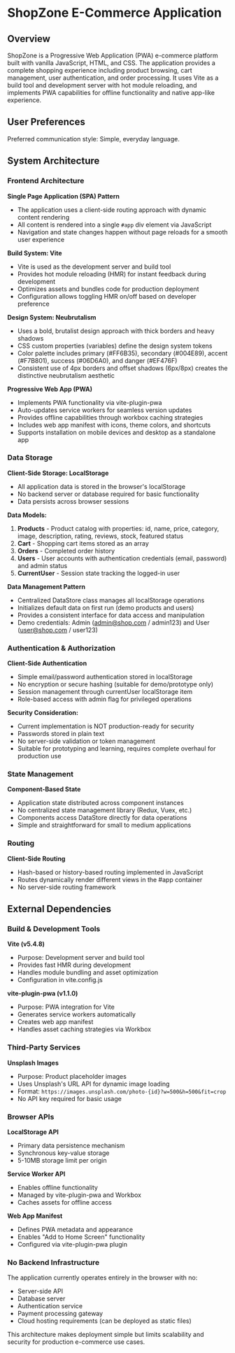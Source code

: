 # ShopZone E-Commerce Application

## Overview

ShopZone is a Progressive Web Application (PWA) e-commerce platform built with vanilla JavaScript, HTML, and CSS. The application provides a complete shopping experience including product browsing, cart management, user authentication, and order processing. It uses Vite as a build tool and development server with hot module reloading, and implements PWA capabilities for offline functionality and native app-like experience.

## User Preferences

Preferred communication style: Simple, everyday language.

## System Architecture

### Frontend Architecture

**Single Page Application (SPA) Pattern**
- The application uses a client-side routing approach with dynamic content rendering
- All content is rendered into a single `#app` div element via JavaScript
- Navigation and state changes happen without page reloads for a smooth user experience

**Build System: Vite**
- Vite is used as the development server and build tool
- Provides hot module reloading (HMR) for instant feedback during development
- Optimizes assets and bundles code for production deployment
- Configuration allows toggling HMR on/off based on developer preference

**Design System: Neubrutalism**
- Uses a bold, brutalist design approach with thick borders and heavy shadows
- CSS custom properties (variables) define the design system tokens
- Color palette includes primary (#FF6B35), secondary (#004E89), accent (#F7B801), success (#06D6A0), and danger (#EF476F)
- Consistent use of 4px borders and offset shadows (6px/8px) creates the distinctive neubrutalism aesthetic

**Progressive Web App (PWA)**
- Implements PWA functionality via vite-plugin-pwa
- Auto-updates service workers for seamless version updates
- Provides offline capabilities through workbox caching strategies
- Includes web app manifest with icons, theme colors, and shortcuts
- Supports installation on mobile devices and desktop as a standalone app

### Data Storage

**Client-Side Storage: LocalStorage**
- All application data is stored in the browser's localStorage
- No backend server or database required for basic functionality
- Data persists across browser sessions

**Data Models:**
1. **Products** - Product catalog with properties: id, name, price, category, image, description, rating, reviews, stock, featured status
2. **Cart** - Shopping cart items stored as an array
3. **Orders** - Completed order history
4. **Users** - User accounts with authentication credentials (email, password) and admin status
5. **CurrentUser** - Session state tracking the logged-in user

**Data Management Pattern**
- Centralized DataStore class manages all localStorage operations
- Initializes default data on first run (demo products and users)
- Provides a consistent interface for data access and manipulation
- Demo credentials: Admin (admin@shop.com / admin123) and User (user@shop.com / user123)

### Authentication & Authorization

**Client-Side Authentication**
- Simple email/password authentication stored in localStorage
- No encryption or secure hashing (suitable for demo/prototype only)
- Session management through currentUser localStorage item
- Role-based access with admin flag for privileged operations

**Security Consideration:**
- Current implementation is NOT production-ready for security
- Passwords stored in plain text
- No server-side validation or token management
- Suitable for prototyping and learning, requires complete overhaul for production use

### State Management

**Component-Based State**
- Application state distributed across component instances
- No centralized state management library (Redux, Vuex, etc.)
- Components access DataStore directly for data operations
- Simple and straightforward for small to medium applications

### Routing

**Client-Side Routing**
- Hash-based or history-based routing implemented in JavaScript
- Routes dynamically render different views in the #app container
- No server-side routing framework

## External Dependencies

### Build & Development Tools

**Vite (v5.4.8)**
- Purpose: Development server and build tool
- Provides fast HMR during development
- Handles module bundling and asset optimization
- Configuration in vite.config.js

**vite-plugin-pwa (v1.1.0)**
- Purpose: PWA integration for Vite
- Generates service workers automatically
- Creates web app manifest
- Handles asset caching strategies via Workbox

### Third-Party Services

**Unsplash Images**
- Purpose: Product placeholder images
- Uses Unsplash's URL API for dynamic image loading
- Format: `https://images.unsplash.com/photo-{id}?w=500&h=500&fit=crop`
- No API key required for basic usage

### Browser APIs

**LocalStorage API**
- Primary data persistence mechanism
- Synchronous key-value storage
- 5-10MB storage limit per origin

**Service Worker API**
- Enables offline functionality
- Managed by vite-plugin-pwa and Workbox
- Caches assets for offline access

**Web App Manifest**
- Defines PWA metadata and appearance
- Enables "Add to Home Screen" functionality
- Configured via vite-plugin-pwa plugin

### No Backend Infrastructure

The application currently operates entirely in the browser with no:
- Server-side API
- Database server
- Authentication service
- Payment processing gateway
- Cloud hosting requirements (can be deployed as static files)

This architecture makes deployment simple but limits scalability and security for production e-commerce use cases.